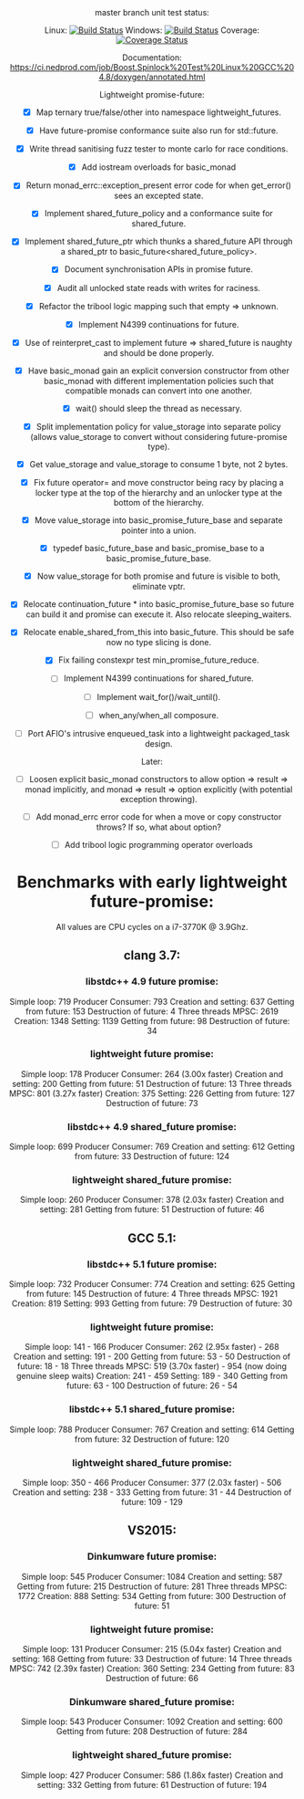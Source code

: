 <center>
master branch unit test status:

Linux: [![Build Status](https://ci.nedprod.com/job/Boost.Spinlock%20Test%20Linux%20GCC%204.8/badge/icon)](https://ci.nedprod.com/job/Boost.Spinlock%20Test%20Linux%20GCC%204.8/) Windows: [![Build Status](https://ci.nedprod.com/job/Boost.Spinlock%20Test%20Win8%20VS2014/badge/icon)](https://ci.nedprod.com/job/Boost.Spinlock%20Test%20Win8%20VS2014/) Coverage: [![Coverage Status](https://coveralls.io/repos/ned14/boost.spinlock/badge.svg?branch=master)](https://coveralls.io/r/ned14/boost.spinlock?branch=master)

Documentation: https://ci.nedprod.com/job/Boost.Spinlock%20Test%20Linux%20GCC%204.8/doxygen/annotated.html

Lightweight promise-future:
 - [x] Map ternary true/false/other into namespace lightweight_futures.
 - [x] Have future-promise conformance suite also run for std::future.
 - [x] Write thread sanitising fuzz tester to monte carlo for race conditions.
 - [x] Add iostream overloads for basic_monad
 - [x] Return monad_errc::exception_present error code for when get_error() sees an excepted state.
 - [x] Implement shared_future_policy and a conformance suite for shared_future.
 - [x] Implement shared_future_ptr which thunks a shared_future API through a shared_ptr to
basic_future<shared_future_policy>.
 - [x] Document synchronisation APIs in promise future.
 - [x] Audit all unlocked state reads with writes for raciness.
 - [x] Refactor the tribool logic mapping such that empty => unknown.
 - [x] Implement N4399 continuations for future.
 - [x] Use of reinterpret_cast to implement future => shared_future is naughty and should be done properly.
 - [x] Have basic_monad gain an explicit conversion constructor from other basic_monad with different
implementation policies such that compatible monads can convert into one another.
 - [x] wait() should sleep the thread as necessary.
 - [x] Split implementation policy for value_storage into separate policy (allows value_storage
to convert without considering future-promise type).
 - [x] Get value_storage<bool> and value_storage<void> to consume 1 byte, not 2 bytes.
 - [x] Fix future operator= and move constructor being racy by placing a locker type at the top of the hierarchy
and an unlocker type at the bottom of the hierarchy.
 - [x] Move value_storage into basic_promise_future_base and separate pointer into a union.
 - [x] typedef basic_future_base and basic_promise_base to a basic_promise_future_base.
 - [x] Now value_storage for both promise and future is visible to both, eliminate vptr.
 - [x] Relocate continuation_future * into basic_promise_future_base so future can build it and promise
can execute it. Also relocate sleeping_waiters.
 - [x] Relocate enable_shared_from_this into basic_future. This should be safe now no type slicing
is done.
 - [x] Fix failing constexpr test min_promise_future_reduce.
 
 - [ ] Implement N4399 continuations for shared_future.
 - [ ] Implement wait_for()/wait_until().
 - [ ] when_any/when_all composure.
 - [ ] Port AFIO's intrusive enqueued_task into a lightweight packaged_task design.

Later:
 - [ ] Loosen explicit basic_monad constructors to allow option => result => monad implicitly, and
monad => result => option explicitly (with potential exception throwing).
 - [ ] Add monad_errc error code for when a move or copy constructor throws? If so, what about option<T>?
 - [ ] Add tribool logic programming operator overloads


# Benchmarks with early lightweight future-promise:

All values are CPU cycles on a i7-3770K @ 3.9Ghz.

## clang 3.7:
### libstdc++ 4.9 future promise:
Simple loop: 719
Producer Consumer: 793
  Creation and setting: 637
  Getting from future: 153
  Destruction of future: 4
Three threads MPSC: 2619
  Creation: 1348
  Setting: 1139
  Getting from future: 98
  Destruction of future: 34

### lightweight future promise:
Simple loop: 178
Producer Consumer: 264 (3.00x faster)
  Creation and setting: 200
  Getting from future: 51
  Destruction of future: 13
Three threads MPSC: 801 (3.27x faster)
  Creation: 375
  Setting: 226
  Getting from future: 127
  Destruction of future: 73

### libstdc++ 4.9 shared_future promise:
Simple loop: 699
Producer Consumer: 769
  Creation and setting: 612
  Getting from future: 33
  Destruction of future: 124

### lightweight shared_future promise:
Simple loop: 260
Producer Consumer: 378 (2.03x faster)
  Creation and setting: 281
  Getting from future: 51
  Destruction of future: 46


## GCC 5.1:
### libstdc++ 5.1 future promise:
Simple loop: 732
Producer Consumer: 774
  Creation and setting: 625
  Getting from future: 145
  Destruction of future: 4
Three threads MPSC: 1921
  Creation: 819
  Setting: 993
  Getting from future: 79
  Destruction of future: 30

### lightweight future promise:
Simple loop: 141                       - 166
Producer Consumer: 262 (2.95x faster)  - 268
  Creation and setting: 191              - 200
  Getting from future: 53                - 50
  Destruction of future: 18              - 18
Three threads MPSC: 519 (3.70x faster) - 954 (now doing genuine sleep waits)
  Creation: 241                          - 459
  Setting: 189                           - 340
  Getting from future: 63                - 100
  Destruction of future: 26              - 54

### libstdc++ 5.1 shared_future promise:
Simple loop: 788
Producer Consumer: 767
  Creation and setting: 614
  Getting from future: 32
  Destruction of future: 120

### lightweight shared_future promise:
Simple loop: 350                       - 466
Producer Consumer: 377 (2.03x faster)  - 506
  Creation and setting: 238              - 333
  Getting from future: 31                - 44
  Destruction of future: 109             - 129


## VS2015:
### Dinkumware future promise:
Simple loop: 545
Producer Consumer: 1084
  Creation and setting: 587
  Getting from future: 215
  Destruction of future: 281
Three threads MPSC: 1772
  Creation: 888
  Setting: 534
  Getting from future: 300
  Destruction of future: 51

### lightweight future promise:
Simple loop: 131
Producer Consumer: 215 (5.04x faster)
  Creation and setting: 168
  Getting from future: 33
  Destruction of future: 14
Three threads MPSC: 742 (2.39x faster)
  Creation: 360
  Setting: 234
  Getting from future: 83
  Destruction of future: 66

### Dinkumware shared_future promise:
Simple loop: 543
Producer Consumer: 1092
  Creation and setting: 600
  Getting from future: 208
  Destruction of future: 284

### lightweight shared_future promise:
Simple loop: 427
Producer Consumer: 586 (1.86x faster)
  Creation and setting: 332
  Getting from future: 61
  Destruction of future: 194

</center>
